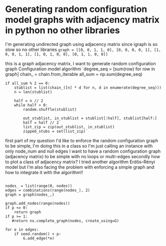 
# Generating random configuration model graphs with adjacency matrix in python no other libraries

I'm generating undirected graph using adjacency matrix since igraph is so slow so no other libraries
`graph = [[0, 0, 1, 1, 0],
 [0, 0, 0, 0, 1],
 [1, 0, 0, 1, 1],
 [1, 0, 1, 0, 0],
 [0, 1, 1, 0, 0]]`

this is a graph adjacency matrix, I want to generate random configuration graph Configuration model algorithm
`degree_seq = [sum(row) for row in graph]
chain_ = chain.from_iterable
all_sum = np.sum(degree_seq)

```
if all_sum % 2 == 0:
    stublist = list(chain_([n] * d for n, d in enumerate(degree_seq)))
    n = len(stublist)

    half = n // 2
    while half > 0:
        random.shuffle(stublist)

        out_stublist, in_stublist = stublist[:half], stublist[half:]
        half = half // 2
        list_zip = zip(out_stublist, in_stublist)
        zipped_stubs = set(list_zip)`
```

first part of my question I'd like to enforce the random configuration graph to be simple, I'm doing this in a class so I'm just calling an instance with only node_num and null edges
I want to have a random configuration graph (adjacency matrix) to be simple with no loops or multi-edges
secondly how to plot a class of adjacency matrix?
I tried another algorithm Erdős–Rényi model
but I'm also facing the problem with enforcing a simple graph and how to integrate it with the algorithm!!
```

nodes_ = list(range(0, nodes))
edges = combinations(range(nodes_), 2)
graph = graph(nodes_,)

graph.add_nodes(range(nodes))
if p <= 0:
    return graph
if p >= 1:
   #return nx.complete_graph(nodes, create_using=G)

for e in edges:
    if seed.random() < p:
        G.add_edge(*e)



```


        